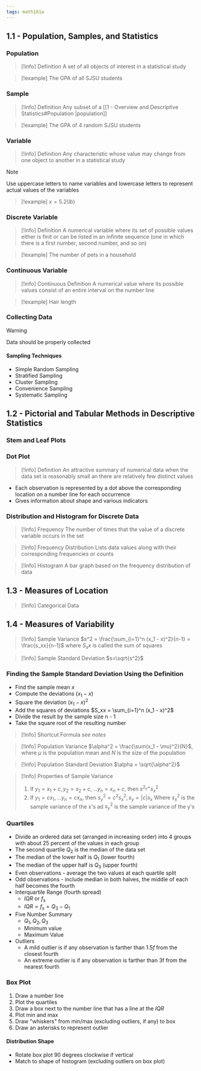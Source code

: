 ```yaml
---
tags: math161a
---
```


## 1.1 - Population, Samples, and Statistics

### Population

> [!info] Definition
> A set of all objects of interest in a statistical study

> [!example]
> The GPA of all SJSU students

### Sample

> [!info] Definition
> Any subset of a [[1 - Overview and Descriptive Statistics#Population |population]]

> [!example]
> The GPA of 4 random SJSU students

### Variable

> [!info] Definition
> Any characteristic whose value may change from one object to another in a statistical study

> [!note] 
> Use uppercase letters to name variables and lowercase letters to represent actual values of the variables
>

> [!example]
> $x = 5.2 (lb)$ 

### Discrete Variable
> [!info] Definition
> A numerical variable where its set of possible values either is finit or can be listed in an infinite sequence (one in which there is a first number, second number, and so on)

> [!example]
> The number of pets in a household

### Continuous Variable

> [!info] Continuous Definition
> A numerical value where its possible values consist of an entire interval on the number line

> [!example]
> Hair length
### Collecting Data

> [!warning]
> Data should be properly collected
#### Sampling Techniques
* Simple Random Sampling
* Stratified Sampling
* Cluster Sampling
* Convenience Sampling
* Systematic Sampling

## 1.2 - Pictorial and Tabular Methods in Descriptive Statistics

### Stem and Leaf Plots

### Dot Plot

> [!info] Definition
> An attractive summary of numerical  data when the data set is reasonably small an there are relatively few distinct values

* Each observation is represented by a dot above the corresponding location on a number line for each occurrence
* Gives information about shape and various indicators
### Distribution and Histogram for Discrete Data

> [!info] Frequency
> The number of times that the value of a discrete variable occurs in the set

> [!info] Frequency Distribution
> Lists data values along with their corresponding frequencies or counts

> [!info] Histogram
> A bar graph based on the frequency distribution of data


## 1.3 - Measures of Location

> [!info] Categorical Data


## 1.4 - Measures of Variability

> [!info] Sample Variance
> $s^2 = \frac{\sum_{i=1}^n (x_1 - x)^2}{n-1} = \frac{s_xx}{n-1}$ where $S_xx$ is called the sum of squares

> [!info] Sample Standard Deviation
> $s=\sqrt{s^2}$

### Finding the Sample Standard Deviation Using the Definition

* Find the sample mean $x$
* Compute the deviations $(x_1 - x)$
* Square the deviation $(x_1-x)^2$
* Add the squares of deviations $S_xx = \sum_{i=1}^n (x_1 - x)^2$
* Divide the result by the sample size n - 1
* Take the square root of the resulting number

> [!info] Shortcut Formula
> *see notes*

> [!info] Population Variance
> $\alpha^2 = \frac{\sum(x_1 - \mu)^2}{N}$, where $\mu$ is the population mean and $N$ is the size of the population

> [!info] Population Standard Deviation
> $\alpha = \sqrt{\alpha^2}$ 

> [!info] Properties of Sample Variance
> 1. If $y_{1}= x_{1}+ c, y_{2}= x_{2}+ c, …y_{n}= x_{n}+c$, then $s^{2_y=}s^2_x$ 
> 2. If $y_{1}= cx_1,…y_{n}= cx_n$, then $s^2_y = c^2s^2_x,s_y=|c|s_x$
> Where $s^2_x$ is the sample variance of the x's ad $s^2_y$ is the sample variance of the y's

### Quartiles

* Divide an ordered data set (arranged in increasing order) into 4 groups with about 25 percent of the values in each group
* The second quartile $Q_2$ is the median of the data set
* The median of the lower half is $Q_1$ (lower fourth)
* The median of the upper half is $Q_3$ (upper fourth)
* Even observations - average the two values at each quartile split
* Odd observations - include median in both halves, the middle of each half becomes the fourth
* Interquartile Range (fourth spread)
	* $IQR$ or $f_s$
	* $IQR = f_{s}= Q_{3}- Q_1$
* Five Number Summary
	* $Q_1,Q_2,Q_3$
	* Minimum value
	* Maximum Value
* Outliers
	* A mild outlier is if any observation is farther than $1.5f$ from the closest fourth
	* An extreme outlier is if any observation is farther than 3f from the nearest fourth
### Box Plot

1. Draw a number line
2. Plot the quartiles
3. Draw a box next to the number line that has a line at the $IQR$
4. Plot min and max
5. Draw "whiskers" from min/max (excluding outliers, if any) to box
6. Draw an asterisks to represent outlier
#### Distribution Shape

* Rotate box plot $90$ degrees clockwise if vertical
* Match to shape of histogram (excluding outliers on box plot)





